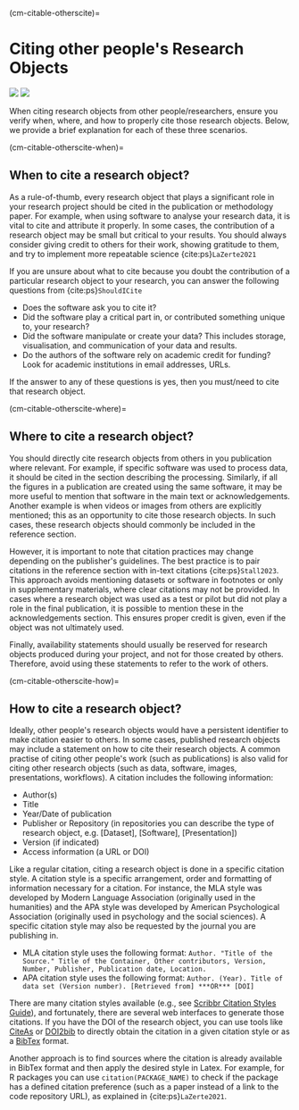 (cm-citable-otherscite)=
# Citing other people's Research Objects
[![](https://img.shields.io/static/v1?label=pathway&message=Research%20Software%20Engineers&color=white)](/research-software-engineers.md)
[![](https://img.shields.io/static/v1?label=pathway&message=Software%20Citation&color=green)](/software-citation.md)

When citing research objects from other people/researchers, ensure you verify when, where, and how to properly cite those research objects.
Below, we provide a brief explanation for each of these three scenarios.

(cm-citable-otherscite-when)=
## When to cite a research object?

As a rule-of-thumb, every research object that plays a significant role in your research project should be cited in the publication or methodology paper. 
For example, when using software to analyse your research data, it is vital to cite and attribute it properly.
In some cases, the contribution of a research object may be small but critical to your results.
You should always consider giving credit to others for their work, showing gratitude to them, and try to implement more repeatable science {cite:ps}`LaZerte2021`

If you are unsure about what to cite because you doubt the contribution of a particular research object to your research, you can answer the following questions from {cite:ps}`ShouldICite`
- Does the software ask you to cite it?
- Did the software play a critical part in, or contributed something unique to, your research?
- Did the software manipulate or create your data? 
This includes storage, visualisation, and communication of your data and results.
- Do the authors of the software rely on academic credit for funding? Look for academic institutions in email addresses, URLs.

If the answer to any of these questions is yes, then you must/need to cite that research object.

(cm-citable-otherscite-where)=
## Where to cite a research object?

You should directly cite research objects from others in you publication where relevant.
For example, if specific software was used to process data, it should be cited in the section describing the processing. 
Similarly, if all the figures in a publication are created using the same software, it may be more useful to mention that software in the main text or acknowledgements. 
Another example is when videos or images from others are explicitly mentioned; this as an opportunity to cite those research objects. 
In such cases, these research objects should commonly be included in the reference section. 

However, it is important to note that citation practices may change depending on the publisher's guidelines.
The best practice is to pair citations in the reference section with in-text citations {cite:ps}`Stall2023`.
This approach avoids mentioning datasets or software in footnotes or only in supplementary materials, where clear citations may not be provided.
In cases where a research object was used as a test or pilot but did not play a role in the final publication, it is possible to mention these in the acknowledgements section.
This ensures proper credit is given, even if the object was not ultimately used.

Finally, availability statements should usually be reserved for research objects produced during your project, and not for those created by others.
Therefore, avoid using these statements to refer to the work of others. 

(cm-citable-otherscite-how)=
## How to cite a research object?

Ideally, other people's research objects would have a persistent identifier to make citation easier to others.
In some cases, published research objects may include a statement on how to cite their research objects. 
A common practise of citing other people's work (such as publications) is also valid for citing other research objects (such as data, software, images, presentations, workflows).
A citation includes the following information:
- Author(s)
- Title
- Year/Date of publication
- Publisher or Repository (in repositories you can describe the type of research object, e.g. [Dataset], [Software], [Presentation])
- Version (if indicated)
- Access information (a URL or DOI)

Like a regular citation, citing a research object is done in a specific citation style. 
A citation style is a specific arrangement, order and formatting of information necessary for a citation.
For instance, the MLA style was developed by Modern Language Association (originally used in the humanities) and the APA style was developed by American Psychological Association (originally used in psychology and the social sciences). 
A specific citation style may also be requested by the journal you are publishing in.
- MLA citation style uses the following format:
`Author. "Title of the Source." Title of the Container, Other contributors, Version, Number, Publisher, Publication date, Location.`
- APA citation style uses the following format:
`Author. (Year). Title of data set (Version number). [Retrieved from] ***OR*** [DOI]`

There are many citation styles available (e.g., see [Scribbr Citation Styles Guide](https://www.scribbr.com/citing-sources/citation-styles/)), and fortunately, there are several web interfaces to generate those citations. 
If you have the DOI of the research object, you can use tools like [CiteAs](https://citeas.org/ ) or [DOI2bib](https://www.doi2bib.org/) to directly obtain the citation in a given citation style or as a [BibTex](https://en.wikipedia.org/wiki/BibTeX) format. 

Another approach is to find sources where the citation is already available in BibTex format and then apply the desired style in Latex.
For example, for R packages you can use `citation(PACKAGE_NAME)` to check if the package has a defined citation preference (such as a paper instead of a link to the code repository URL), as explained in {cite:ps}`LaZerte2021`. 
